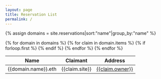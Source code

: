 ```yaml
---
layout: page
title: Reservation List
permalink: /
---
```

{% assign domains = site.reservations|sort:"name"|group_by:"name" %}
<table>
  <thead>
    <tr><th>Name</th><th>Claimant</th><th>Address</th></tr>
  </thead>
  <tbody>
    {% for domain in domains %}
      {% for claim in domain.items %}
        <tr>
          {% if forloop.first %}
            <td rowspan="{{domain.items|size}}">{{domain.name}}.eth</td>
          {% endif %}
          <td>{{claim.site}}</td>
          <td><a href="https://etherscan.io/address/{{claim.owner}}">{{claim.owner}}</a></td>
        </tr>
      {% endfor %}
    {% endfor %}
  </tbody>
</table>
